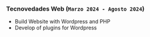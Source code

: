 ---
---
### Tecnovedades Web (`Marzo 2024 - Agosto 2024`)

* Build Website with Wordpress and PHP
* Develop of plugins for Wordpress
